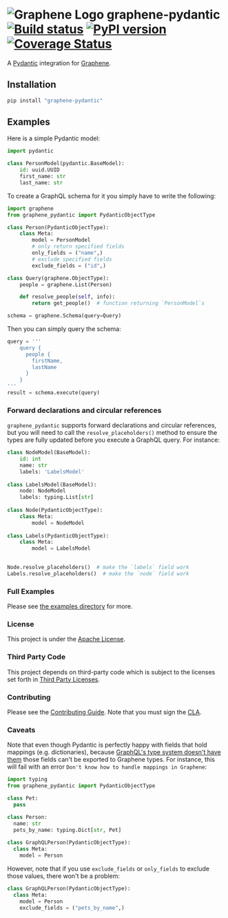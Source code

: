 # ![Graphene Logo](http://graphene-python.org/favicon.png) graphene-pydantic [![Build status](https://circleci.com/gh/upsidetravel/graphene-pydantic.svg?style=svg)](https://circleci.com/gh/upsidetravel/graphene-pydantic) [![PyPI version](https://badge.fury.io/py/graphene-pydantic.svg)](https://badge.fury.io/py/graphene-pydantic) [![Coverage Status](https://coveralls.io/repos/upsidetravel/graphene-pydantic/badge.svg?branch=master&service=github)](https://coveralls.io/github/upsidetravel/graphene-pydantic?branch=master)



A [Pydantic](https://pydantic-docs.helpmanual.io/) integration for [Graphene](http://graphene-python.org/).

## Installation

```bash
pip install "graphene-pydantic"
```

## Examples

Here is a simple Pydantic model:

```python
import pydantic

class PersonModel(pydantic.BaseModel):
    id: uuid.UUID
    first_name: str
    last_name: str

```

To create a GraphQL schema for it you simply have to write the following:

```python
import graphene
from graphene_pydantic import PydanticObjectType

class Person(PydanticObjectType):
    class Meta:
        model = PersonModel
        # only return specified fields
        only_fields = ("name",)
        # exclude specified fields
        exclude_fields = ("id",)

class Query(graphene.ObjectType):
    people = graphene.List(Person)

    def resolve_people(self, info):
        return get_people()  # function returning `PersonModel`s

schema = graphene.Schema(query=Query)
```

Then you can simply query the schema:

```python
query = '''
    query {
      people {
        firstName,
        lastName
      }
    }
'''
result = schema.execute(query)
```

### Forward declarations and circular references

`graphene_pydantic` supports forward declarations and circular references, but you will need to call the `resolve_placeholders()` method to ensure the types are fully updated before you execute a GraphQL query. For instance:

``` python
class NodeModel(BaseModel):
    id: int
    name: str
    labels: 'LabelsModel'
    
class LabelsModel(BaseModel):
    node: NodeModel
    labels: typing.List[str]
    
class Node(PydanticObjectType):
    class Meta:
        model = NodeModel
        
class Labels(PydanticObjectType):
    class Meta:
        model = LabelsModel
        

Node.resolve_placeholders()  # make the `labels` field work
Labels.resolve_placeholders()  # make the `node` field work
```

### Full Examples

Please see [the examples directory](./examples) for more. 

### License

This project is under the [Apache License](./LICENSE.md).

### Third Party Code

This project depends on third-party code which is subject to the licenses set forth in [Third Party Licenses](./THIRD_PARTY_LICENSES.md).

### Contributing

Please see the [Contributing Guide](./CONTRIBUTING.md). Note that you must sign the [CLA](./CONTRIBUTOR_LICENSE_AGREEMENT.md).

### Caveats

Note that even though Pydantic is perfectly happy with fields that hold mappings (e.g. dictionaries), because [GraphQL's type system doesn't have them](https://graphql.org/learn/schema/) those fields can't be exported to Graphene types. For instance, this will fail with an error `Don't know how to handle mappings in Graphene`: 

``` python
import typing
from graphene_pydantic import PydanticObjectType

class Pet:
  pass

class Person:
  name: str
  pets_by_name: typing.Dict[str, Pet]
  
class GraphQLPerson(PydanticObjectType):  
  class Meta:
    model = Person
```

However, note that if you use `exclude_fields` or `only_fields` to exclude those values, there won't be a problem:

``` python
class GraphQLPerson(PydanticObjectType):
  class Meta:
    model = Person
    exclude_fields = ("pets_by_name",)
```
